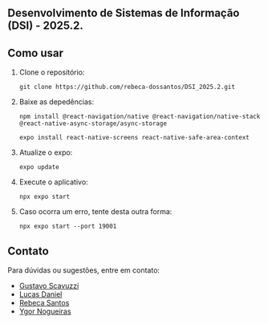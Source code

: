 ## Desenvolvimento de Sistemas de Informação (DSI) - 2025.2.

## Como usar

1. Clone o repositório:
    ```
    git clone https://github.com/rebeca-dossantos/DSI_2025.2.git
    ```
2. Baixe as depedências:
    ```
    npm install @react-navigation/native @react-navigation/native-stack @react-native-async-storage/async-storage
    
    expo install react-native-screens react-native-safe-area-context
    ```
3. Atualize o expo:
    ```
    expo update
    ```
4. Execute o aplicativo:
    ```
    npx expo start
    ```
5. Caso ocorra um erro, tente desta outra forma:
    ```
    npx expo start --port 19001
    ```

## Contato

Para dúvidas ou sugestões, entre em contato:

- [Gustavo Scavuzzi](mailto:gustavo.scavuzzi@ufrpe.br)
- [Lucas Daniel](mailto:lucas.danielmelo@ufrpe.br)
- [Rebeca Santos](mailto:rebeca.freitassantos@ufrpe.br)
- [Ygor Nogueiras](mailto:ygor.fmnogueiras@ufrpe.br)
